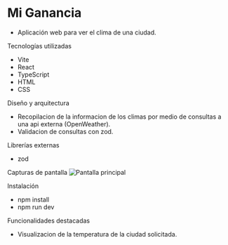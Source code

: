 # Mi Ganancia
- Aplicación web para ver el clima de una ciudad.

Tecnologías utilizadas
- Vite
- React
- TypeScript
- HTML
- CSS

Diseño y arquitectura
- Recopilacion de la informacion de los climas por medio de consultas a una api externa (OpenWeather).
- Validacion de consultas con zod.

Librerías externas
- zod

Capturas de pantalla
![Pantalla principal](assets/screenshot%2025-08-20%1.png)

Instalación
- npm install
- npm run dev

Funcionalidades destacadas
- Visualizacion de la temperatura de la ciudad solicitada.